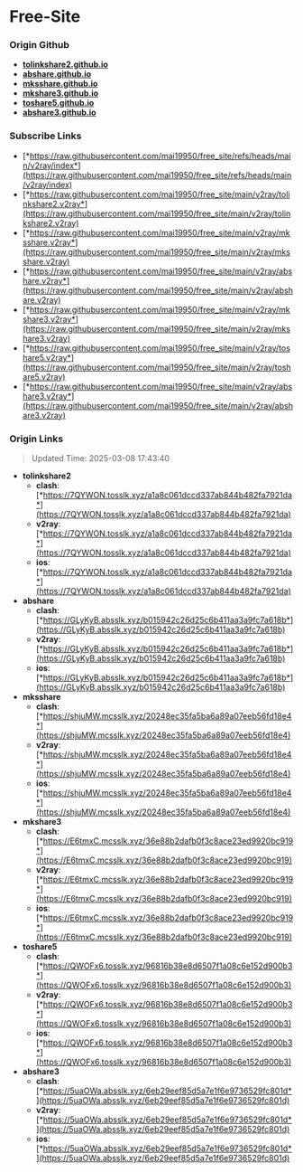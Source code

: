 # Free-Site

### Origin Github

- [**tolinkshare2.github.io**](https://github.com/tolinkshare2/tolinkshare2.github.io)
- [**abshare.github.io**](https://github.com/abshare/abshare.github.io)
- [**mksshare.github.io**](https://github.com/mksshare/mksshare.github.io)
- [**mkshare3.github.io**](https://github.com/mkshare3/mkshare3.github.io)
- [**toshare5.github.io**](https://github.com/toshare5/toshare5.github.io)
- [**abshare3.github.io**](https://github.com/abshare3/abshare3.github.io)

### Subscribe Links

- [*https://raw.githubusercontent.com/mai19950/free_site/refs/heads/main/v2ray/index*](https://raw.githubusercontent.com/mai19950/free_site/refs/heads/main/v2ray/index)
- [*https://raw.githubusercontent.com/mai19950/free_site/main/v2ray/tolinkshare2.v2ray*](https://raw.githubusercontent.com/mai19950/free_site/main/v2ray/tolinkshare2.v2ray)
- [*https://raw.githubusercontent.com/mai19950/free_site/main/v2ray/mksshare.v2ray*](https://raw.githubusercontent.com/mai19950/free_site/main/v2ray/mksshare.v2ray)
- [*https://raw.githubusercontent.com/mai19950/free_site/main/v2ray/abshare.v2ray*](https://raw.githubusercontent.com/mai19950/free_site/main/v2ray/abshare.v2ray)
- [*https://raw.githubusercontent.com/mai19950/free_site/main/v2ray/mkshare3.v2ray*](https://raw.githubusercontent.com/mai19950/free_site/main/v2ray/mkshare3.v2ray)
- [*https://raw.githubusercontent.com/mai19950/free_site/main/v2ray/toshare5.v2ray*](https://raw.githubusercontent.com/mai19950/free_site/main/v2ray/toshare5.v2ray)
- [*https://raw.githubusercontent.com/mai19950/free_site/main/v2ray/abshare3.v2ray*](https://raw.githubusercontent.com/mai19950/free_site/main/v2ray/abshare3.v2ray)

### Origin Links

> Updated Time: 2025-03-08 17:43:40

- **tolinkshare2**
  - **clash**: [*https://7QYWON.tosslk.xyz/a1a8c061dccd337ab844b482fa7921da*](https://7QYWON.tosslk.xyz/a1a8c061dccd337ab844b482fa7921da)
  - **v2ray**: [*https://7QYWON.tosslk.xyz/a1a8c061dccd337ab844b482fa7921da*](https://7QYWON.tosslk.xyz/a1a8c061dccd337ab844b482fa7921da)
  - **ios**: [*https://7QYWON.tosslk.xyz/a1a8c061dccd337ab844b482fa7921da*](https://7QYWON.tosslk.xyz/a1a8c061dccd337ab844b482fa7921da)
- **abshare**
  - **clash**: [*https://GLyKyB.absslk.xyz/b015942c26d25c6b411aa3a9fc7a618b*](https://GLyKyB.absslk.xyz/b015942c26d25c6b411aa3a9fc7a618b)
  - **v2ray**: [*https://GLyKyB.absslk.xyz/b015942c26d25c6b411aa3a9fc7a618b*](https://GLyKyB.absslk.xyz/b015942c26d25c6b411aa3a9fc7a618b)
  - **ios**: [*https://GLyKyB.absslk.xyz/b015942c26d25c6b411aa3a9fc7a618b*](https://GLyKyB.absslk.xyz/b015942c26d25c6b411aa3a9fc7a618b)
- **mksshare**
  - **clash**: [*https://shjuMW.mcsslk.xyz/20248ec35fa5ba6a89a07eeb56fd18e4*](https://shjuMW.mcsslk.xyz/20248ec35fa5ba6a89a07eeb56fd18e4)
  - **v2ray**: [*https://shjuMW.mcsslk.xyz/20248ec35fa5ba6a89a07eeb56fd18e4*](https://shjuMW.mcsslk.xyz/20248ec35fa5ba6a89a07eeb56fd18e4)
  - **ios**: [*https://shjuMW.mcsslk.xyz/20248ec35fa5ba6a89a07eeb56fd18e4*](https://shjuMW.mcsslk.xyz/20248ec35fa5ba6a89a07eeb56fd18e4)
- **mkshare3**
  - **clash**: [*https://E6tmxC.mcsslk.xyz/36e88b2dafb0f3c8ace23ed9920bc919*](https://E6tmxC.mcsslk.xyz/36e88b2dafb0f3c8ace23ed9920bc919)
  - **v2ray**: [*https://E6tmxC.mcsslk.xyz/36e88b2dafb0f3c8ace23ed9920bc919*](https://E6tmxC.mcsslk.xyz/36e88b2dafb0f3c8ace23ed9920bc919)
  - **ios**: [*https://E6tmxC.mcsslk.xyz/36e88b2dafb0f3c8ace23ed9920bc919*](https://E6tmxC.mcsslk.xyz/36e88b2dafb0f3c8ace23ed9920bc919)
- **toshare5**
  - **clash**: [*https://QWOFx6.tosslk.xyz/96816b38e8d6507f1a08c6e152d900b3*](https://QWOFx6.tosslk.xyz/96816b38e8d6507f1a08c6e152d900b3)
  - **v2ray**: [*https://QWOFx6.tosslk.xyz/96816b38e8d6507f1a08c6e152d900b3*](https://QWOFx6.tosslk.xyz/96816b38e8d6507f1a08c6e152d900b3)
  - **ios**: [*https://QWOFx6.tosslk.xyz/96816b38e8d6507f1a08c6e152d900b3*](https://QWOFx6.tosslk.xyz/96816b38e8d6507f1a08c6e152d900b3)
- **abshare3**
  - **clash**: [*https://5uaOWa.absslk.xyz/6eb29eef85d5a7e1f6e9736529fc801d*](https://5uaOWa.absslk.xyz/6eb29eef85d5a7e1f6e9736529fc801d)
  - **v2ray**: [*https://5uaOWa.absslk.xyz/6eb29eef85d5a7e1f6e9736529fc801d*](https://5uaOWa.absslk.xyz/6eb29eef85d5a7e1f6e9736529fc801d)
  - **ios**: [*https://5uaOWa.absslk.xyz/6eb29eef85d5a7e1f6e9736529fc801d*](https://5uaOWa.absslk.xyz/6eb29eef85d5a7e1f6e9736529fc801d)
